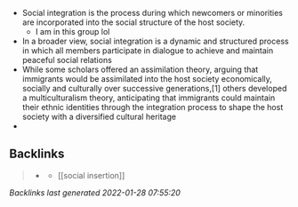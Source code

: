 - Social integration is the process during which newcomers or minorities are incorporated into the social structure of the host society.
	- I am in this group lol
- In a broader view, social integration is a dynamic and structured process in which all members participate in dialogue to achieve and maintain peaceful social relations
- While some scholars offered an assimilation theory, arguing that immigrants would be assimilated into the host society economically, socially and culturally over successive generations,[1] others developed a multiculturalism theory, anticipating that immigrants could maintain their ethnic identities through the integration process to shape the host society with a diversified cultural heritage
-

## Backlinks

> - [](especifismo.md)
>   - [[social insertion]]

_Backlinks last generated 2022-01-28 07:55:20_
